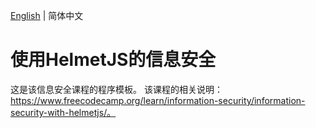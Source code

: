 [English](./README.md) | 简体中文

# 使用HelmetJS的信息安全

这是该信息安全课程的程序模板。
该课程的相关说明：https://www.freecodecamp.org/learn/information-security/information-security-with-helmetjs/。